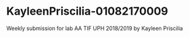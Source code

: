 # KayleenPriscilia-01082170009
Weekly submission for lab AA TIF UPH 2018/2019 by Kayleen Priscilia 
